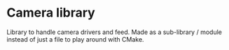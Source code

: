 # Camera library
Library to handle camera drivers and feed.
Made as a sub-library / module instead of just a file to play around with CMake.